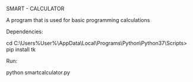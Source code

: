  
 SMART - CALCULATOR

 A program that is used for basic programming calculations
 
 Dependencies:
 
 cd C:\Users\%User%\AppData\Local\Programs\Python\Python37\Scripts> 
 pip install tk
 
 Run:
 
 python smartcalculator.py
 
 